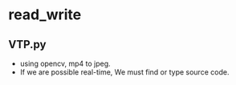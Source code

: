# read_write

## VTP.py
- using opencv, mp4 to jpeg.
- If we are possible real-time, We must find or type source code.
